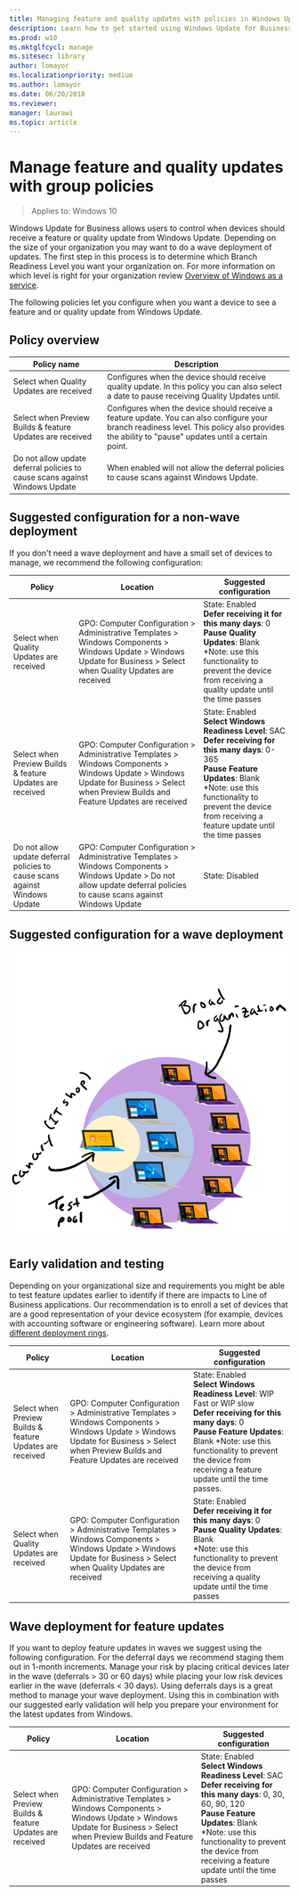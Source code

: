 ```yaml
---
title: Managing feature and quality updates with policies in Windows Update for Business (Windows 10)
description: Learn how to get started using Windows Update for Business.
ms.prod: w10
ms.mktglfcycl: manage
ms.sitesec: library
author: lomayor
ms.localizationpriority: medium
ms.author: lomayor
ms.date: 06/20/2018
ms.reviewer: 
manager: laurawi
ms.topic: article
---
```


# Manage feature and quality updates with group policies

>Applies to: Windows 10

Windows Update for Business allows users to control when devices should receive a feature or quality update from Windows Update. Depending on the size of your organization you may want to do a wave deployment of updates. The first step in this process is to determine which Branch Readiness Level you want your organization on. For more information on which level is right for your organization review [Overview of Windows as a service](waas-overview.md). 

The following policies let you configure when you want a device to see a feature and or quality update from Windows Update. 

## Policy overview

|Policy name| Description |
|-|-|
|Select when Quality Updates are received|Configures when the device should receive quality update. In this policy you can also select a date to pause receiving Quality Updates until. |
|Select when Preview Builds & feature Updates are received|Configures when the device should receive a feature update. You can also configure your branch readiness level. This policy also provides the ability to "pause" updates until a certain point. |
|Do not allow update deferral policies to cause scans against Windows Update|When enabled will not allow the deferral policies to cause scans against Windows Update.|

## Suggested configuration for a non-wave deployment

If you don't need a wave deployment and have a small set of devices to manage, we recommend the following configuration:  

|Policy| Location|Suggested configuration |
|-|-|-|
|Select when Quality Updates are received | GPO: Computer Configuration > Administrative Templates > Windows Components > Windows Update > Windows Update for Business > Select when Quality Updates are received|State: Enabled <br>**Defer receiving it for this many days**: 0<br>**Pause Quality Updates**: Blank <br>*Note: use this functionality to prevent the device from receiving a quality update until the time passes|
|Select when Preview Builds & feature Updates are received |GPO: Computer Configuration > Administrative Templates > Windows Components > Windows Update > Windows Update for Business > Select when Preview Builds and Feature Updates are received|State: Enabled <br>**Select Windows Readiness Level**: SAC<br>**Defer receiving for this many days**: 0-365<br>**Pause Feature Updates**: Blank <br>*Note: use this functionality to prevent the device from receiving a feature update until the time passes|
|Do not allow update deferral policies to cause scans against Windows Update|GPO: Computer Configuration > Administrative Templates > Windows Components > Windows Update > Do not allow update deferral policies to cause scans against Windows Update|State: Disabled|

## Suggested configuration for a wave deployment
![Graphic showing a deployment divided into rings for a wave deployment](images/wufb-wave-deployment.png)

## Early validation and testing
Depending on your organizational size and requirements you might be able to test feature updates earlier to identify if there are impacts to Line of Business applications. Our recommendation is to enroll a set of devices that are a good representation of your device ecosystem (for example, devices with accounting software or engineering software). Learn more about [different deployment rings](https://insider.windows.com/how-to-pc/#working-with-rings).

|Policy|Location|Suggested configuration |
|-|-|-|
|Select when Preview Builds & feature Updates are received |GPO: Computer Configuration > Administrative Templates > Windows Components > Windows Update > Windows Update for Business > Select when Preview Builds and Feature Updates are received|State: Enabled <br>**Select Windows Readiness Level**: WIP Fast or WIP slow<br>**Defer receiving for this many days**: 0<br>**Pause Feature Updates**: Blank *Note: use this functionality to prevent the device from receiving a feature update until the time passes.|
|Select when Quality Updates are received |GPO: Computer Configuration > Administrative Templates > Windows Components > Windows Update > Windows Update for Business > Select when Quality Updates are received|State: Enabled <br>**Defer receiving it for this many days**: 0 <br>**Pause Quality Updates**: Blank <br>*Note: use this functionality to prevent the device from receiving a quality update until the time passes|

## Wave deployment for feature updates

If you want to deploy feature updates in waves we suggest using the following configuration. For the deferral days we recommend staging them out in 1-month increments. Manage your risk by placing critical devices later in the wave (deferrals > 30 or 60 days) while placing your low risk devices earlier in the wave (deferrals < 30 days). Using deferrals days is a great method to manage your wave deployment. Using this in combination with our suggested early validation will help you prepare your environment for the latest updates from Windows. 

|Policy|Location|Suggested configuration |
|-|-|-|
|Select when Preview Builds & feature Updates are received |GPO: Computer Configuration > Administrative Templates > Windows Components > Windows Update > Windows Update for Business > Select when Preview Builds and Feature Updates are received|State: Enabled <br>**Select Windows Readiness Level**: SAC<br>**Defer receiving for this many days**: 0, 30, 60, 90, 120 <br>**Pause Feature Updates**: Blank <br>*Note: use this functionality to prevent the device from receiving a feature update until the time passes

